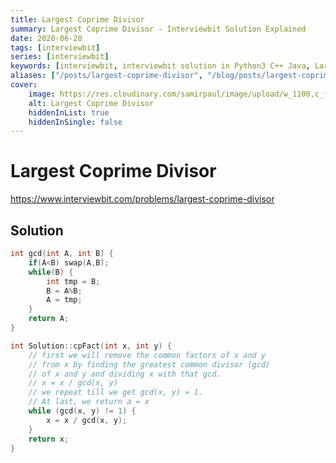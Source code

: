 ```yaml
---
title: Largest Coprime Divisor
summary: Largest Coprime Divisor - Interviewbit Solution Explained
date: 2020-06-20
tags: [interviewbit]
series: [interviewbit]
keywords: [interviewbit, interviewbit solution in Python3 C++ Java, Largest Coprime Divisor solution]
aliases: ["/posts/largest-coprime-divisor", "/blog/posts/largest-coprime-divisor", "/largest-coprime-divisor"]
cover:
    image: https://res.cloudinary.com/samirpaul/image/upload/w_1100,c_fit,co_rgb:FFFFFF,l_text:Arial_70_bold:Largest Coprime Divisor - Solution Explained/problem-solving.webp
    alt: Largest Coprime Divisor
    hiddenInList: true
    hiddenInSingle: false
---
```


# Largest Coprime Divisor

https://www.interviewbit.com/problems/largest-coprime-divisor


## Solution

```cpp
int gcd(int A, int B) {
    if(A<B) swap(A,B);
    while(B) {
        int tmp = B;
        B = A%B;
        A = tmp;
    }
    return A;
}

int Solution::cpFact(int x, int y) {
    // first we will remove the common factors of x and y
    // from x by finding the greatest common divisor (gcd)
    // of x and y and dividing x with that gcd.
    // x = x / gcd(x, y)
    // we repeat till we get gcd(x, y) = 1.
    // At last, we return a = x
    while (gcd(x, y) != 1) {
        x = x / gcd(x, y);
    } 
    return x;
}
```